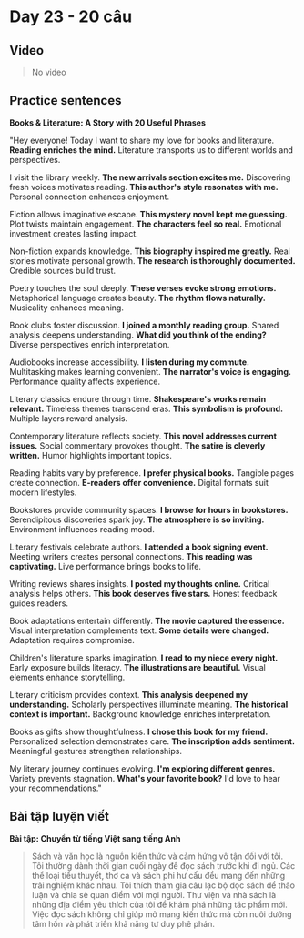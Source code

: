 # Day 23 - 20 câu

## Video
> No video

## Practice sentences

**Books & Literature: A Story with 20 Useful Phrases**

"Hey everyone! Today I want to share my love for books and literature. **Reading enriches the mind.** Literature transports us to different worlds and perspectives.

I visit the library weekly. **The new arrivals section excites me.** Discovering fresh voices motivates reading. **This author's style resonates with me.** Personal connection enhances enjoyment.

Fiction allows imaginative escape. **This mystery novel kept me guessing.** Plot twists maintain engagement. **The characters feel so real.** Emotional investment creates lasting impact.

Non-fiction expands knowledge. **This biography inspired me greatly.** Real stories motivate personal growth. **The research is thoroughly documented.** Credible sources build trust.

Poetry touches the soul deeply. **These verses evoke strong emotions.** Metaphorical language creates beauty. **The rhythm flows naturally.** Musicality enhances meaning.

Book clubs foster discussion. **I joined a monthly reading group.** Shared analysis deepens understanding. **What did you think of the ending?** Diverse perspectives enrich interpretation.

Audiobooks increase accessibility. **I listen during my commute.** Multitasking makes learning convenient. **The narrator's voice is engaging.** Performance quality affects experience.

Literary classics endure through time. **Shakespeare's works remain relevant.** Timeless themes transcend eras. **This symbolism is profound.** Multiple layers reward analysis.

Contemporary literature reflects society. **This novel addresses current issues.** Social commentary provokes thought. **The satire is cleverly written.** Humor highlights important topics.

Reading habits vary by preference. **I prefer physical books.** Tangible pages create connection. **E-readers offer convenience.** Digital formats suit modern lifestyles.

Bookstores provide community spaces. **I browse for hours in bookstores.** Serendipitous discoveries spark joy. **The atmosphere is so inviting.** Environment influences reading mood.

Literary festivals celebrate authors. **I attended a book signing event.** Meeting writers creates personal connections. **This reading was captivating.** Live performance brings books to life.

Writing reviews shares insights. **I posted my thoughts online.** Critical analysis helps others. **This book deserves five stars.** Honest feedback guides readers.

Book adaptations entertain differently. **The movie captured the essence.** Visual interpretation complements text. **Some details were changed.** Adaptation requires compromise.

Children's literature sparks imagination. **I read to my niece every night.** Early exposure builds literacy. **The illustrations are beautiful.** Visual elements enhance storytelling.

Literary criticism provides context. **This analysis deepened my understanding.** Scholarly perspectives illuminate meaning. **The historical context is important.** Background knowledge enriches interpretation.

Books as gifts show thoughtfulness. **I chose this book for my friend.** Personalized selection demonstrates care. **The inscription adds sentiment.** Meaningful gestures strengthen relationships.

My literary journey continues evolving. **I'm exploring different genres.** Variety prevents stagnation. **What's your favorite book?** I'd love to hear your recommendations."

## Bài tập luyện viết

**Bài tập: Chuyển từ tiếng Việt sang tiếng Anh**

> Sách và văn học là nguồn kiến thức và cảm hứng vô tận đối với tôi. Tôi thường dành thời gian cuối ngày để đọc sách trước khi đi ngủ. Các thể loại tiểu thuyết, thơ ca và sách phi hư cấu đều mang đến những trải nghiệm khác nhau. Tôi thích tham gia câu lạc bộ đọc sách để thảo luận và chia sẻ quan điểm với mọi người. Thư viện và nhà sách là những địa điểm yêu thích của tôi để khám phá những tác phẩm mới. Việc đọc sách không chỉ giúp mở mang kiến thức mà còn nuôi dưỡng tâm hồn và phát triển khả năng tư duy phê phán.
